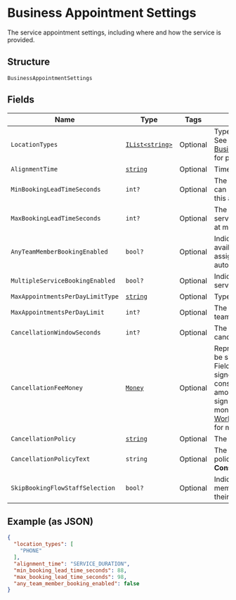 
# Business Appointment Settings

The service appointment settings, including where and how the service is provided.

## Structure

`BusinessAppointmentSettings`

## Fields

| Name | Type | Tags | Description |
|  --- | --- | --- | --- |
| `LocationTypes` | [`IList<string>`](../../doc/models/business-appointment-settings-booking-location-type.md) | Optional | Types of the location allowed for bookings.<br>See [BusinessAppointmentSettingsBookingLocationType](#type-businessappointmentsettingsbookinglocationtype) for possible values |
| `AlignmentTime` | [`string`](../../doc/models/business-appointment-settings-alignment-time.md) | Optional | Time units of a service duration for bookings. |
| `MinBookingLeadTimeSeconds` | `int?` | Optional | The minimum lead time in seconds before a service can be booked. A booking must be created at least this amount of time before its starting time. |
| `MaxBookingLeadTimeSeconds` | `int?` | Optional | The maximum lead time in seconds before a service can be booked. A booking must be created at most this amount of time before its starting time. |
| `AnyTeamMemberBookingEnabled` | `bool?` | Optional | Indicates whether a customer can choose from all available time slots and have a staff member assigned<br>automatically (`true`) or not (`false`). |
| `MultipleServiceBookingEnabled` | `bool?` | Optional | Indicates whether a customer can book multiple services in a single online booking. |
| `MaxAppointmentsPerDayLimitType` | [`string`](../../doc/models/business-appointment-settings-max-appointments-per-day-limit-type.md) | Optional | Types of daily appointment limits. |
| `MaxAppointmentsPerDayLimit` | `int?` | Optional | The maximum number of daily appointments per team member or per location. |
| `CancellationWindowSeconds` | `int?` | Optional | The cut-off time in seconds for allowing clients to cancel or reschedule an appointment. |
| `CancellationFeeMoney` | [`Money`](../../doc/models/money.md) | Optional | Represents an amount of money. `Money` fields can be signed or unsigned.<br>Fields that do not explicitly define whether they are signed or unsigned are<br>considered unsigned and can only hold positive amounts. For signed fields, the<br>sign of the value indicates the purpose of the money transfer. See<br>[Working with Monetary Amounts](https://developer.squareup.com/docs/build-basics/working-with-monetary-amounts)<br>for more information. |
| `CancellationPolicy` | [`string`](../../doc/models/business-appointment-settings-cancellation-policy.md) | Optional | The category of the seller’s cancellation policy. |
| `CancellationPolicyText` | `string` | Optional | The free-form text of the seller's cancellation policy.<br>**Constraints**: *Maximum Length*: `65536` |
| `SkipBookingFlowStaffSelection` | `bool?` | Optional | Indicates whether customers has an assigned staff member (`true`) or can select s staff member of their choice (`false`). |

## Example (as JSON)

```json
{
  "location_types": [
    "PHONE"
  ],
  "alignment_time": "SERVICE_DURATION",
  "min_booking_lead_time_seconds": 88,
  "max_booking_lead_time_seconds": 98,
  "any_team_member_booking_enabled": false
}
```

